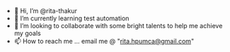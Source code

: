 - 👋 Hi, I’m @rita-thakur
- 🌱 I’m currently learning test automation
- 💞️ I’m looking to collaborate with some bright talents to help me achieve my goals
- 📫 How to reach me ... email me @ "rita.hpumca@gmail.com"

<!---
rita-thakur/rita-thakur is a ✨ special ✨ repository because its `README.md` (this file) appears on your GitHub profile.
You can click the Preview link to take a look at your changes.
--->
